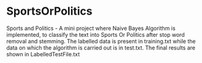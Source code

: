 # SportsOrPolitics
  Sports and Politics - A mini project where Naive Bayes Algorithm is implemented, to classify the text into Sports Or Politics after stop word removal and stemming.
  The labelled data is present in training.txt while the data on which the algorithm is carried out is in test.txt. The final results are shown in LabelledTestFile.txt
  
  
